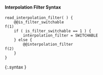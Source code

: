 #### Interpolation Filter Syntax

~~~~~
read_interpolation_filter( ) {
    @@is_filter_switchable                                                   f(1)
    if ( is_filter_switchable == 1 ) {
        interpolation_filter = SWITCHABLE
    } else {
        @@interpolation_filter                                               f(2)
    }
}
~~~~~
{:.syntax }

